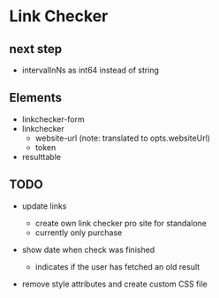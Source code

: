 # Link Checker

## next step
- intervalInNs as int64 instead of string

## Elements
- linkchecker-form
- linkchecker
	- website-url (note: translated to opts.websiteUrl)
	- token
- resulttable

## TODO
- update links
	- create own link checker pro site for standalone
	- currently only purchase

- show date when check was finished 
	- indicates if the user has fetched an old result

- remove style attributes and create custom CSS file
